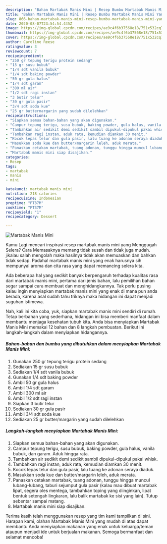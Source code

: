 ```yaml
---
description: "Bahan Martabak Manis Mini | Resep Bumbu Martabak Manis Mini Yang Enak Banget"
title: "Bahan Martabak Manis Mini | Resep Bumbu Martabak Manis Mini Yang Enak Banget"
slug: 866-bahan-martabak-manis-mini-resep-bumbu-martabak-manis-mini-yang-enak-banget
date: 2020-08-07T23:54:54.445Z
image: https://img-global.cpcdn.com/recipes/ae9c4f6b37568e18/751x532cq70/martabak-manis-mini-foto-resep-utama.jpg
thumbnail: https://img-global.cpcdn.com/recipes/ae9c4f6b37568e18/751x532cq70/martabak-manis-mini-foto-resep-utama.jpg
cover: https://img-global.cpcdn.com/recipes/ae9c4f6b37568e18/751x532cq70/martabak-manis-mini-foto-resep-utama.jpg
author: Caroline Reese
ratingvalue: 3
reviewcount: 7
recipeingredient:
- "250 gr tepung terigu protein sedang"
- "15 gr susu bubuk"
- "1/4 sdt vanila bubuk"
- "1/4 sdt baking powder"
- "50 gr gula halus"
- "1/4 sdt garam"
- "300 ml air"
- "1/2 sdt ragi instan"
- "3 butir telur"
- "30 gr gula pasir"
- "3/4 sdt soda kue"
- "25 gr buttermargarin yang sudah dilelehkan"
recipeinstructions:
- "Siapkan semua bahan-bahan yang akan digunakan."
- "Campur tepung terigu, susu bubuk, baking powder, gula halus, vanila bubuk, dan garam. Aduk hingga rata."
- "Tambahkan air sedikit demi sedikit sambil dipukul-dipukul pakai whisk."
- "Tambahkan ragi instan, aduk rata, kemudian diamkan 30 menit."
- "Kocok lepas telur dan gula pasir, lalu tuang ke adonan seraya diaduk."
- "Masukkan soda kue dan butter/margarin leleh, aduk merata."
- "Panaskan cetakan martabak, tuang adonan, tunggu hingga muncul lubang-lubang, taburi sejumput gula pasir (kalau mau dibuat martabak lipat, segera oles mentega, tambahkan toping yang diinginkan, lipat bentuk setengah lingkaran, lalu balik martabak ke sisi yang lain). Tutup sebentar sampai matang."
- "Martabak manis mini siap disajikan."
categories:
- Resep
tags:
- martabak
- manis
- mini

katakunci: martabak manis mini 
nutrition: 218 calories
recipecuisine: Indonesian
preptime: "PT37M"
cooktime: "PT37M"
recipeyield: "1"
recipecategory: Dessert

---
```



![Martabak Manis Mini](https://img-global.cpcdn.com/recipes/ae9c4f6b37568e18/751x532cq70/martabak-manis-mini-foto-resep-utama.jpg)

Kamu Lagi mencari inspirasi resep martabak manis mini yang Menggugah Selera? Cara Memasaknya memang tidak susah dan tidak juga mudah. jikalau salah mengolah maka hasilnya tidak akan memuaskan dan bahkan tidak sedap. Padahal martabak manis mini yang enak harusnya sih mempunyai aroma dan cita rasa yang dapat memancing selera kita.



Ada beberapa hal yang sedikit banyak berpengaruh terhadap kualitas rasa dari martabak manis mini, pertama dari jenis bahan, lalu pemilihan bahan segar sampai cara membuat dan menghidangkannya. Tak perlu pusing kalau ingin menyiapkan martabak manis mini yang enak di mana pun anda berada, karena asal sudah tahu triknya maka hidangan ini dapat menjadi suguhan istimewa.


Nah, kali ini kita coba, yuk, siapkan martabak manis mini sendiri di rumah. Tetap berbahan yang sederhana, hidangan ini bisa memberi manfaat dalam membantu menjaga kesehatan tubuh kita. Anda bisa menyiapkan Martabak Manis Mini memakai 12 bahan dan 8 langkah pembuatan. Berikut ini langkah-langkah dalam menyiapkan hidangannya.

<!--inarticleads1-->

##### Bahan-bahan dan bumbu yang dibutuhkan dalam menyiapkan Martabak Manis Mini:

1. Gunakan 250 gr tepung terigu protein sedang
1. Sediakan 15 gr susu bubuk
1. Sediakan 1/4 sdt vanila bubuk
1. Gunakan 1/4 sdt baking powder
1. Ambil 50 gr gula halus
1. Ambil 1/4 sdt garam
1. Ambil 300 ml air
1. Ambil 1/2 sdt ragi instan
1. Siapkan 3 butir telur
1. Sediakan 30 gr gula pasir
1. Ambil 3/4 sdt soda kue
1. Sediakan 25 gr butter/margarin yang sudah dilelehkan




<!--inarticleads2-->

##### Langkah-langkah menyiapkan Martabak Manis Mini:

1. Siapkan semua bahan-bahan yang akan digunakan.
1. Campur tepung terigu, susu bubuk, baking powder, gula halus, vanila bubuk, dan garam. Aduk hingga rata.
1. Tambahkan air sedikit demi sedikit sambil dipukul-dipukul pakai whisk.
1. Tambahkan ragi instan, aduk rata, kemudian diamkan 30 menit.
1. Kocok lepas telur dan gula pasir, lalu tuang ke adonan seraya diaduk.
1. Masukkan soda kue dan butter/margarin leleh, aduk merata.
1. Panaskan cetakan martabak, tuang adonan, tunggu hingga muncul lubang-lubang, taburi sejumput gula pasir (kalau mau dibuat martabak lipat, segera oles mentega, tambahkan toping yang diinginkan, lipat bentuk setengah lingkaran, lalu balik martabak ke sisi yang lain). Tutup sebentar sampai matang.
1. Martabak manis mini siap disajikan.




Terima kasih telah menggunakan resep yang tim kami tampilkan di sini. Harapan kami, olahan Martabak Manis Mini yang mudah di atas dapat membantu Anda menyiapkan makanan yang enak untuk keluarga/teman ataupun menjadi ide untuk berjualan makanan. Semoga bermanfaat dan selamat mencoba!
